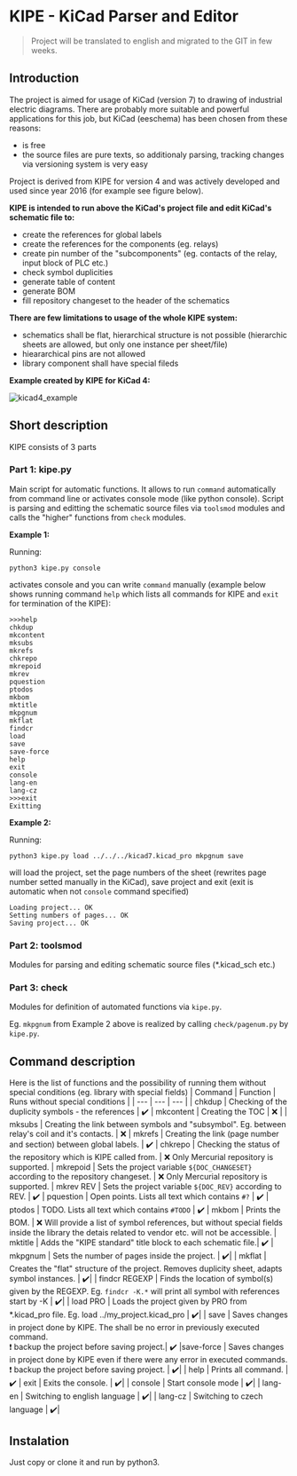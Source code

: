 # KIPE - KiCad Parser and Editor

>Project will be translated to english and migrated to the GIT in few weeks.

## Introduction
The project is aimed for usage of KiCad (version 7) to drawing of industrial electric diagrams. There are probably more suitable and powerful applications for this job, but KiCad (eeschema) has been chosen from these reasons:
* is free
* the source files are pure texts, so additionaly parsing, tracking changes via versioning system is very easy

Project is derived from KIPE for version 4 and was actively developed and used since year 2016 (for example see figure below).

__KIPE is intended to run above the KiCad's project file and edit KiCad's schematic file to:__
* create the references for global labels
* create the references for the components (eg. relays)
* create pin number of the "subcomponents" (eg. contacts of the relay, input block of PLC etc.)
* check symbol duplicities
* generate table of content 
* generate BOM
* fill repository changeset to the header of the schematics

__There are few limitations to usage of the whole KIPE system:__
* schematics shall be flat, hierarchical structure is not possible (hierarchic sheets are allowed, but only one instance per sheet/file)
* hieararchical pins are not allowed
* library component shall have special fileds

__Example created by KIPE for KiCad 4:__

![kicad4_example](https://user-images.githubusercontent.com/124931409/222565988-7076cebb-986b-4b37-a39e-b1f20e59036f.png)

## Short description

KIPE consists of 3 parts

### Part 1: kipe.py

Main script for automatic functions. It allows to run ```command``` automatically from command line or activates console mode (like python console).
Script is parsing and editting the schematic source files via ```toolsmod``` modules and calls the "higher" functions from ```check``` modules.

__Example 1:__

Running:
```
python3 kipe.py console
```
activates console and you can write ```command``` manually (example below shows running command ```help``` which lists all commands for KIPE and ```exit``` for termination of the KIPE):
```
>>>help
chkdup
mkcontent
mksubs
mkrefs
chkrepo
mkrepoid
mkrev
pquestion
ptodos
mkbom
mktitle
mkpgnum
mkflat
findcr
load
save
save-force
help
exit
console
lang-en
lang-cz
>>>exit
Exitting
```


__Example 2:__

Running:
```
python3 kipe.py load ../../../kicad7.kicad_pro mkpgnum save
```
will load the project, set the page numbers of the sheet (rewrites page number setted manually in the KiCad), save project and exit (exit is automatic when not ```console``` command specified)
```
Loading project... OK
Setting numbers of pages... OK
Saving project... OK
```

### Part 2: toolsmod

Modules for parsing and editing schematic source files (*.kicad_sch etc.) 

### Part 3: check

Modules for definition of automated functions via ```kipe.py```. 

Eg. ```mkpgnum``` from Example 2 above is realized by calling ```check/pagenum.py``` by ```kipe.py```.

## Command description

Here is the list of functions and the possibility of running them without special conditions (eg. library with special fields)
| Command | Function | Runs without special conditions |
| --- | --- | --- |
| chkdup  | Checking of the duplicity symbols - the references | :heavy_check_mark:
| mkcontent | Creating the TOC | :x: |
| mksubs | Creating the link between symbols and "subsymbol". Eg. between relay's coil and it's contacts. | :x:
| mkrefs | Creating the link (page number and section) between global labels. | :heavy_check_mark:
| chkrepo | Checking the status of the repository which is KIPE called from. | :x: Only Mercurial repository is supported.
| mkrepoid | Sets the project variable ```${DOC_CHANGESET}``` according to the repository changeset. | :x: Only Mercurial repository is supported.
| mkrev REV | Sets the project variable ```${DOC_REV}```  according to REV. | :heavy_check_mark:
| pquestion | Open points. Lists all text which contains ```#?``` | :heavy_check_mark:
| ptodos | TODO. Lists all text which contains ```#TODO``` | :heavy_check_mark:
| mkbom | Prints the BOM. | :x: Will provide a list of symbol references, but without special fields inside the library the detais related to vendor etc. will not be accessible.
| mktitle | Adds the "KIPE standard" title block to each schematic file.| :heavy_check_mark:
| mkpgnum | Sets the number of pages inside the project. | :heavy_check_mark:|
| mkflat | Creates the "flat" structure of the project. Removes duplicity sheet, adapts symbol instances. | :heavy_check_mark:|
| findcr REGEXP | Finds the location of symbol(s) given by the REGEXP. Eg. ```findcr -K.*``` will print all symbol with references start by -K | :heavy_check_mark:|
| load PRO | Loads the project given by PRO from \*.kicad_pro file. Eg. load ../my_project.kicad_pro | :heavy_check_mark:|
| save | Saves changes in project done by KIPE.  The shall be no error in previously executed command. <br>:exclamation: backup the project before saving project.| :heavy_check_mark: 
|save-force |  Saves changes in project done by KIPE even if there were any error in executed commands. <br>:exclamation: backup the project before saving project. | :heavy_check_mark:|
| help | Prints all command. | :heavy_check_mark:
| exit | Exits the console. | :heavy_check_mark:|
| console | Start console mode | :heavy_check_mark:| 
| lang-en | Switching to english language | :heavy_check_mark:|
| lang-cz | Switching to czech language | :heavy_check_mark:|

## Instalation
Just copy or clone it and run by python3.
